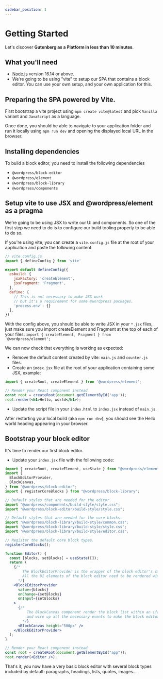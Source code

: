 ```yaml
---
sidebar_position: 1
---
```


# Getting Started

Let's discover **Gutenberg as a Platform in less than 10 minutes**.


## What you'll need

- [Node.js](https://nodejs.org/en/download/) version 16.14 or above.
- We're going to be using "vite" to setup our SPA that contains a block editor. You can use your own setup, and your own application for this.

## Preparing the SPA powered by Vite.

First bootstrap a vite project using `npm create vite@latest` and pick `Vanilla` variant and `JavaScript` as a language.

Once done, you should be able to navigate to your application folder and run it locally using `npm run dev` and opening the displayed local URL in the browser.

## Installing dependencies

To build a block editor, you need to install the following dependencies

 - `@wordpress/block-editor`
 - `@wordpress/element`
 - `@wordpress/block-library`
 - `@wordpress/components`

## Setup vite to use JSX and @wordpress/element as a pragma

We're going to be using JSX to write our UI and components. So one of the first step we need to do is to configure our build tooling properly to be able to do so.

If you're using vite, you can create a `vite.config.js` file at the root of your application and paste the following content:

```js
// vite.config.js
import { defineConfig } from 'vite'

export default defineConfig({
  esbuild: {
    jsxFactory: 'createElement',
    jsxFragment: 'Fragment',
  },
  define: {
    // This is not necessary to make JSX work 
    // but it's a requirement for some @wordpress packages.
    'process.env': {}
  },
})
```

With the config above, you should be able to write JSX in your `*.jsx` files, just make sure you import createElement and Fragment at the top of each of your files: `import { createElement, Fragment } from '@wordpress/element';`

We can now check that everything is working as expected:

 - Remove the default content created by vite: `main.js` and `counter.js` files.
 - Create an `index.jsx` file at the root of your application containing some JSX, example:
```jsx
import { createRoot, createElement } from '@wordpress/element';

// Render your React component instead
const root = createRoot(document.getElementById('app'));
root.render(<h1>Hello, world</h1>);
```
 - Update the script file in your `index.html` to `index.jsx` instead of `main.js`.

After restarting your local build (aka `npm run dev`), you should see the Hello world heading appearing in your browser.

## Bootstrap your block editor

It's time to render our first block editor.

 - Update your `index.jsx` file with the following code:
```jsx
import { createRoot, createElement, useState } from "@wordpress/element";
import {
  BlockEditorProvider,
  BlockCanvas,
} from "@wordpress/block-editor";
import { registerCoreBlocks } from "@wordpress/block-library";

// Default styles that are needed for the editor.
import "@wordpress/components/build-style/style.css";
import "@wordpress/block-editor/build-style/style.css";

// Default styles that are needed for the core blocks.
import "@wordpress/block-library/build-style/common.css";
import "@wordpress/block-library/build-style/style.css";
import "@wordpress/block-library/build-style/editor.css";

// Register the default core block types.
registerCoreBlocks();

function Editor() {
  const [blocks, setBlocks] = useState([]);
  return (
    {/* 
        The BlockEditorProvider is the wrapper of the block editor's state.
        All the UI elements of the block editor need to be rendered within this provider.
      */}
    <BlockEditorProvider
      value={blocks}
      onChange={setBlocks}
      onInput={setBlocks}
    >
      {/*
          The BlockCanvas component render the block list within an iframe
          and wire up all the necessary events to make the block editor work.
        */}
      <BlockCanvas height="500px" />
    </BlockEditorProvider>
  );
}

// Render your React component instead
const root = createRoot(document.getElementById("app"));
root.render(<Editor />);
```

That's it, you now have a very basic block editor with several block types included by default: paragraphs, headings, lists, quotes, images...